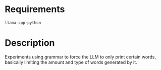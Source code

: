 # Requirements

```bash
llama-cpp-python
```

# Description
Experiments using grammar to force the LLM to only print certain words, basically limiting the amount and type of words generated by it.